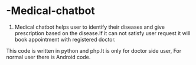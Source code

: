 # -Medical-chatbot

1. Medical chatbot helps user to identify their diseases and give prescription based on the disease.If it can not satisfy user request it will book appointment with registered doctor.

This code is written in python and php.It is only for doctor side user, For normal user there is Android code.
